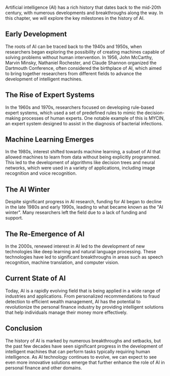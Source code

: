 
Artificial intelligence (AI) has a rich history that dates back to the mid-20th century, with numerous developments and breakthroughs along the way. In this chapter, we will explore the key milestones in the history of AI.

Early Development
-----------------

The roots of AI can be traced back to the 1940s and 1950s, when researchers began exploring the possibility of creating machines capable of solving problems without human intervention. In 1956, John McCarthy, Marvin Minsky, Nathaniel Rochester, and Claude Shannon organized the Dartmouth Conference, often considered the birthplace of AI, which aimed to bring together researchers from different fields to advance the development of intelligent machines.

The Rise of Expert Systems
--------------------------

In the 1960s and 1970s, researchers focused on developing rule-based expert systems, which used a set of predefined rules to mimic the decision-making processes of human experts. One notable example of this is MYCIN, an expert system designed to assist in the diagnosis of bacterial infections.

Machine Learning Emerges
------------------------

In the 1980s, interest shifted towards machine learning, a subset of AI that allowed machines to learn from data without being explicitly programmed. This led to the development of algorithms like decision trees and neural networks, which were used in a variety of applications, including image recognition and voice recognition.

The AI Winter
-------------

Despite significant progress in AI research, funding for AI began to decline in the late 1980s and early 1990s, leading to what became known as the "AI winter". Many researchers left the field due to a lack of funding and support.

The Re-Emergence of AI
----------------------

In the 2000s, renewed interest in AI led to the development of new technologies like deep learning and natural language processing. These technologies have led to significant breakthroughs in areas such as speech recognition, machine translation, and computer vision.

Current State of AI
-------------------

Today, AI is a rapidly evolving field that is being applied in a wide range of industries and applications. From personalized recommendations to fraud detection to efficient wealth management, AI has the potential to revolutionize the personal finance industry by providing intelligent solutions that help individuals manage their money more effectively.

Conclusion
----------

The history of AI is marked by numerous breakthroughs and setbacks, but the past few decades have seen significant progress in the development of intelligent machines that can perform tasks typically requiring human intelligence. As AI technology continues to evolve, we can expect to see even more innovative solutions emerge that further enhance the role of AI in personal finance and other domains.
